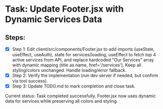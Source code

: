 # Task: Update Footer.jsx with Dynamic Services Data

## Steps:
- [x] Step 1: Edit client/src/components/Footer.jsx to add imports (useState, useEffect, useAuth), state for services/loading, useEffect to fetch top 4 active services from API, and replace hardcoded "Our Services" array with dynamic mapping (title as name, href='/services'). Keep all styling/colors unchanged. Handle loading/error fallback.
- [x] Step 2: Verify the implementation (run dev server if needed, but confirm via tool success).
- [x] Step 3: Update TODO.md to mark completion and close task.

Current status: Task completed successfully. Footer.jsx now uses dynamic data for services while preserving all colors and styling.
